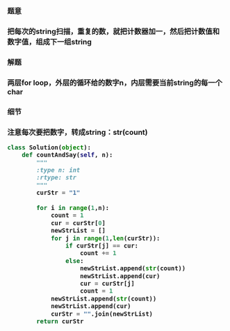 
<h3>题意<h3>
<p>把每次的string扫描，重复的数，就把计数器加一，然后把计数值和数字值，组成下一组string<p>

<h3>解题<h3>
<p>两层for loop，外层的循环给的数字n，内层需要当前string的每一个char<p>

<h3>细节<h3>
<p>注意每次要把数字，转成string：str(count)<p>


```python
class Solution(object):
    def countAndSay(self, n):
        """
        :type n: int
        :rtype: str
        """
        curStr = "1"
        
        for i in range(1,n):
            count = 1
            cur = curStr[0]
            newStrList = []
            for j in range(1,len(curStr)):
                if curStr[j] == cur:
                    count += 1
                else:
                    newStrList.append(str(count))
                    newStrList.append(cur)
                    cur = curStr[j]
                    count = 1
            newStrList.append(str(count))
            newStrList.append(cur)
            curStr = "".join(newStrList)
        return curStr
```
